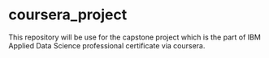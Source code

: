 # coursera_project
This repository will be use for the capstone project which is the part of IBM Applied Data Science professional certificate via coursera.
